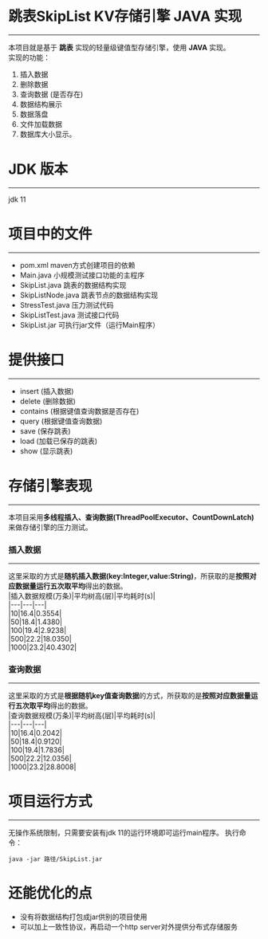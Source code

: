 # 跳表SkipList KV存储引擎 JAVA 实现
---
本项目就是基于 **跳表** 实现的轻量级键值型存储引擎，使用 **JAVA** 实现。  
实现的功能：  
1. 插入数据
2. 删除数据
3. 查询数据 (是否存在)
4. 数据结构展示
5. 数据落盘
6. 文件加载数据
7. 数据库大小显示。

# JDK 版本
---
jdk 11  
# 项目中的文件
---

* pom.xml maven方式创建项目的依赖
* Main.java 小规模测试接口功能的主程序
* SkipList.java 跳表的数据结构实现
* SkipListNode.java 跳表节点的数据结构实现
* StressTest.java 压力测试代码
* SkipListTest.java 测试接口代码
* SkipList.jar 可执行jar文件（运行Main程序）

# 提供接口
---
* insert (插入数据)
* delete (删除数据)
* contains (根据键值查询数据是否存在)
* query (根据键值查询数据)
* save (保存跳表)
* load (加载已保存的跳表)
* show (显示跳表)

# 存储引擎表现
---
本项目采用**多线程插入、查询数据(ThreadPoolExecutor、CountDownLatch)** 来做存储引擎的压力测试。
### 插入数据
---
这里采取的方式是**随机插入数据(key:Integer,value:String)**，所获取的是**按照对应数据量运行五次取平均**得出的数据。  
|插入数据规模(万条)|平均树高(层)|平均耗时(s)|  
|---|---|---|  
|10|16.4|0.3554|  
|50|18.4|1.4380|  
|100|19.4|2.9238|  
|500|22.2|18.0350|  
|1000|23.2|40.4302|  
### 查询数据
---
这里采取的方式是**根据随机key值查询数据**的方式，所获取的是**按照对应数据量运行五次取平均**得出的数据。  
|查询数据规模(万条)|平均树高(层)|平均耗时(s)|  
|---|---|---|  
|10|16.4|0.2042|  
|50|18.4|0.9120|  
|100|19.4|1.7836|  
|500|22.2|12.0356|  
|1000|23.2|28.8008|  

# 项目运行方式  
---
无操作系统限制，只需要安装有jdk 11的运行环境即可运行main程序。
执行命令：
```
java -jar 路径/SkipList.jar
```

# 还能优化的点
* 没有将数据结构打包成jar供别的项目使用
* 可以加上一致性协议，再启动一个http server对外提供分布式存储服务
